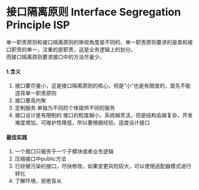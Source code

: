 # 接口隔离原则 Interface Segregation Principle ISP

单一职责原则和接口隔离原则的审视角度是不同的，单一职责原则要求的是类和接口职责的单一，注重的是职责，这是业务逻辑上的划分。       
而接口隔离原则要求接口中的方法尽量少。
#### 1.含义
1. 接口要尽量小，这是接口隔离原则的核心，但是“小”也是有限度的，首先不能违背单一职责原则
2. 接口要高内聚   
3. 定制服务 单独为不同的个体提供不同的服务
4. 接口设计是有限制的 接口的粒度越小，系统越灵活，但是结构会越复杂，开发难度增加，可维护性降低，所以要根据经验，适度设计接口
#### 最佳实践
1. 一个接口只服务于一个子模块或者业务逻辑
2. 压缩接口中public方法
3. 已经被污染的接口，尽快修改，如果变更风险较大，可以使用适配器模式进行转化
4. 了解环境，拒绝盲从
